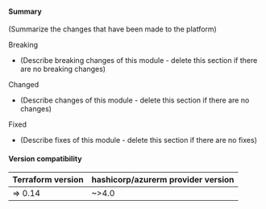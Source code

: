 #### Summary
(Summarize the changes that have been made to the platform)

Breaking
  * (Describe breaking changes of this module - delete this section if there are no breaking changes)

Changed
  * (Describe changes of this module - delete this section if there are no changes)

Fixed
  * (Describe fixes of this module - delete this section if there are no fixes)

#### Version compatibility

| Terraform version | hashicorp/azurerm provider version |
|-------------------| ---------------------------------- |
| => 0.14           | ~>4.0                              |